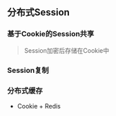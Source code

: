 ## 分布式Session

### 基于Cookie的Session共享

> Session加密后存储在Cookie中

### Session复制

### 分布式缓存

* Cookie + Redis
